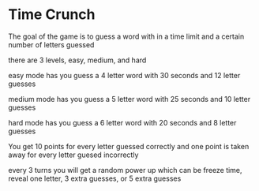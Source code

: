# Time Crunch

The goal of the game is to guess a word with in a time limit and a certain number of letters guessed

there are 3 levels, easy, medium, and hard

easy mode has you guess a 4 letter word with 30 seconds and 12 letter guesses

medium mode has you guess a 5 letter word with 25 seconds and 10 letter guesses

hard mode has you guess a 6 letter word with 20 seconds and 8 letter guesses

You get 10 points for every letter guessed correctly and one point is taken away for every letter guesed incorrectly 

every 3 turns you will get a random power up which can be freeze time, reveal one letter, 3 extra guesses, or 5 extra guesses
